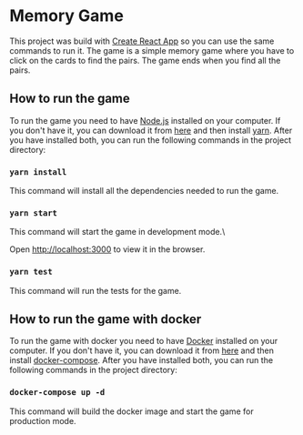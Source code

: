 # Memory Game

This project was build with [Create React App](https://github.com/facebook/create-react-app) so you can use the same commands to run it.
The game is a simple memory game where you have to click on the cards to find the pairs. The game ends when you find all the pairs.

## How to run the game

To run the game you need to have [Node.js](https://nodejs.org/en/) installed on your computer. If you don't have it, you can download it from [here](https://nodejs.org/en/) and then install [yarn](https://classic.yarnpkg.com/lang/en/docs/install). After you have installed both, you can run the following commands in the project directory:

### `yarn install`

This command will install all the dependencies needed to run the game.

### `yarn start`

This command will start the game in development mode.\

Open [http://localhost:3000](http://localhost:3000) to view it in the browser.

### `yarn test`

This command will run the tests for the game.

## How to run the game with docker

To run the game with docker you need to have [Docker](https://www.docker.com/) installed on your computer. If you don't have it, you can download it from [here](https://www.docker.com/) and then install [docker-compose](https://docs.docker.com/compose/install/). After you have installed both, you can run the following commands in the project directory:

### `docker-compose up -d`

This command will build the docker image and start the game for production mode.
